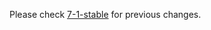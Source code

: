 
Please check [7-1-stable](https://github.com/rails/rails/blob/7-1-stable/actionmailbox/CHANGELOG.md) for previous changes.
